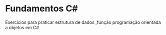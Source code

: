 # Fundamentos C#
Exercícios para praticar estrutura de dados ,função programação orientada a objetos em C#

